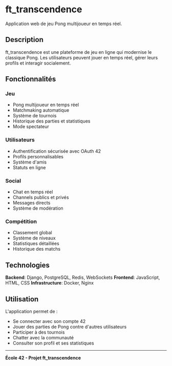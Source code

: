 # ft_transcendence

Application web de jeu Pong multijoueur en temps réel.

## Description

ft_transcendence est une plateforme de jeu en ligne qui modernise le classique Pong. Les utilisateurs peuvent jouer en temps réel, gérer leurs profils et interagir socialement.

## Fonctionnalités

### Jeu
- Pong multijoueur en temps réel
- Matchmaking automatique
- Système de tournois
- Historique des parties et statistiques
- Mode spectateur

### Utilisateurs
- Authentification sécurisée avec OAuth 42
- Profils personnalisables
- Système d'amis
- Statuts en ligne

### Social
- Chat en temps réel
- Channels publics et privés
- Messages directs
- Système de modération

### Compétition
- Classement global
- Système de niveaux
- Statistiques détaillées
- Historique des matchs

## Technologies

**Backend**: Django, PostgreSQL, Redis, WebSockets
**Frontend**: JavaScript, HTML, CSS
**Infrastructure**: Docker, Nginx

## Utilisation

L'application permet de :
- Se connecter avec son compte 42
- Jouer des parties de Pong contre d'autres utilisateurs
- Participer à des tournois
- Chatter avec la communauté
- Consulter son profil et ses statistiques

---

**École 42 - Projet ft_transcendence**